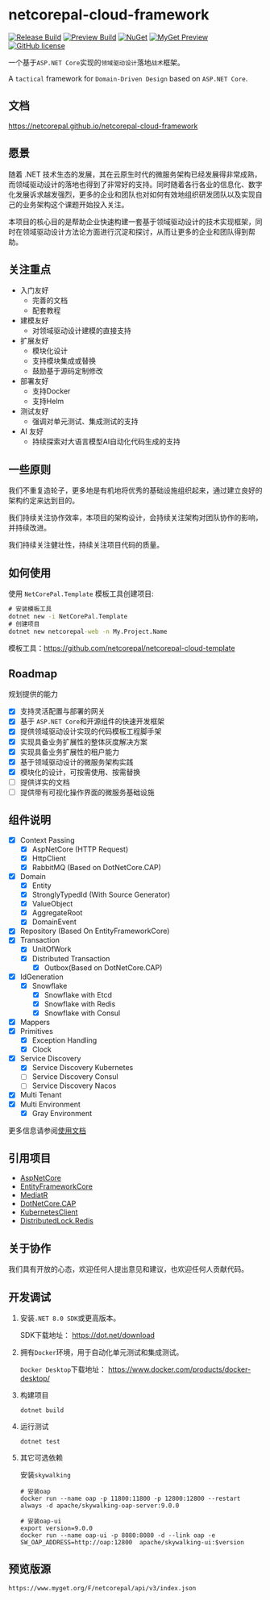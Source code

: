 # netcorepal-cloud-framework

[![Release Build](https://img.shields.io/github/actions/workflow/status/netcorepal/netcorepal-cloud-framework/release.yml?label=release%20build)](https://github.com/netcorepal/netcorepal-cloud-framework/actions/workflows/release.yml)
[![Preview Build](https://img.shields.io/github/actions/workflow/status/netcorepal/netcorepal-cloud-framework/dotnet.yml?label=preview%20build)](https://github.com/netcorepal/netcorepal-cloud-framework/actions/workflows/dotnet.yml)
[![NuGet](https://img.shields.io/nuget/v/NetCorePal.Extensions.AspNetCore.svg)](https://www.nuget.org/packages/NetCorePal.Extensions.AspNetCore)
[![MyGet Preview](https://img.shields.io/myget/netcorepal/vpre/NetCorePal.Extensions.AspNetCore?label=preview)](https://www.myget.org/feed/netcorepal/package/nuget/NetCorePal.Extensions.AspNetCore)
[![GitHub license](https://img.shields.io/badge/license-MIT-blue.svg)](https://github.com/netcorepal/netcorepal-cloud-framework/blob/main/LICENSE)

一个基于`ASP.NET Core`实现的`领域驱动设计`落地`战术`框架。

A `tactical` framework for `Domain-Driven Design` based on `ASP.NET Core`.

## 文档

<https://netcorepal.github.io/netcorepal-cloud-framework>

## 愿景

随着 .NET
技术生态的发展，其在云原生时代的微服务架构已经发展得非常成熟，而领域驱动设计的落地也得到了非常好的支持。同时随着各行各业的信息化、数字化发展诉求越发强烈，更多的企业和团队也对如何有效地组织研发团队以及实现自己的业务架构这个课题开始投入关注。

本项目的核心目的是帮助企业快速构建一套基于领域驱动设计的技术实现框架，同时在领域驱动设计方法论方面进行沉淀和探讨，从而让更多的企业和团队得到帮助。

## 关注重点

+ 入门友好
  + 完善的文档
  + 配套教程
+ 建模友好
  + 对领域驱动设计建模的直接支持
+ 扩展友好
  + 模块化设计
  + 支持模块集成或替换
  + 鼓励基于源码定制修改
+ 部署友好
  + 支持Docker
  + 支持Helm
+ 测试友好
  + 强调对单元测试、集成测试的支持
+ AI 友好
  + 持续探索对大语言模型AI自动化代码生成的支持

## 一些原则

我们不重复造轮子，更多地是有机地将优秀的基础设施组织起来，通过建立良好的架构约定来达到目的。

我们持续关注协作效率，本项目的架构设计，会持续关注架构对团队协作的影响，并持续改进。

我们持续关注健壮性，持续关注项目代码的质量。

## 如何使用

使用 `NetCorePal.Template` 模板工具创建项目:

```cmd
# 安装模板工具
dotnet new -i NetCorePal.Template
# 创建项目
dotnet new netcorepal-web -n My.Project.Name
```

模板工具：<https://github.com/netcorepal/netcorepal-cloud-template>

## Roadmap

规划提供的能力

+ [x] 支持灵活配置与部署的网关
+ [x] 基于 `ASP.NET Core`和开源组件的快速开发框架
+ [x] 提供领域驱动设计实现的代码模板工程脚手架
+ [x] 实现具备业务扩展性的整体灰度解决方案
+ [x] 实现具备业务扩展性的租户能力
+ [x] 基于领域驱动设计的微服务架构实践
+ [x] 模块化的设计，可按需使用、按需替换
+ [ ] 提供详实的文档
+ [ ] 提供带有可视化操作界面的微服务基础设施

## 组件说明

+ [x] Context Passing
  + [x] AspNetCore (HTTP Request)
  + [x] HttpClient
  + [x] RabbitMQ (Based on DotNetCore.CAP)
+ [x] Domain
  + [x] Entity
  + [x] StronglyTypedId (With Source Generator)
  + [x] ValueObject
  + [x] AggregateRoot
  + [x] DomainEvent
+ [x] Repository (Based On EntityFrameworkCore)
+ [x] Transaction
  + [x] UnitOfWork
  + [x] Distributed Transaction
    + [x] Outbox(Based on DotNetCore.CAP)
+ [x] IdGeneration
  + [x] Snowflake
    + [x] Snowflake with Etcd
    + [x] Snowflake with Redis
    + [x] Snowflake with Consul
+ [x] Mappers
+ [x] Primitives
  + [x] Exception Handling
  + [x] Clock
+ [x] Service Discovery
  + [x] Service Discovery Kubernetes
  + [ ] Service Discovery Consul
  + [ ] Service Discovery Nacos
+ [x] Multi Tenant
+ [x] Multi Environment
  + [x] Gray Environment

更多信息请参阅[使用文档](docs/index.md)

## 引用项目

+ [AspNetCore](https://github.com/dotnet/aspnetcore)
+ [EntityFrameworkCore](https://github.com/dotnet/efcore)
+ [MediatR](https://github.com/jbogard/MediatR)
+ [DotNetCore.CAP](https://github.com/dotnetcore/CAP)
+ [KubernetesClient](https://github.com/kubernetes-client/csharp)
+ [DistributedLock.Redis](https://github.com/madelson/DistributedLock)

## 关于协作

我们具有开放的心态，欢迎任何人提出意见和建议，也欢迎任何人贡献代码。

## 开发调试

1. 安装`.NET 8.0 SDK`或更高版本。

    SDK下载地址： <https://dot.net/download>

2. 拥有`Docker`环境，用于自动化单元测试和集成测试。

    `Docker Desktop`下载地址： <https://www.docker.com/products/docker-desktop/>

3. 构建项目

    ```shell
    dotnet build
    ```

4. 运行测试

    ```shell
    dotnet test
    ```

5. 其它可选依赖

    安装`skywalking`

    ```shell
    # 安装oap
    docker run --name oap -p 11800:11800 -p 12800:12800 --restart always -d apache/skywalking-oap-server:9.0.0

    # 安装oap-ui
    export version=9.0.0
    docker run --name oap-ui -p 8080:8080 -d --link oap -e SW_OAP_ADDRESS=http://oap:12800  apache/skywalking-ui:$version

    ```


## 预览版源

```
https://www.myget.org/F/netcorepal/api/v3/index.json
```
